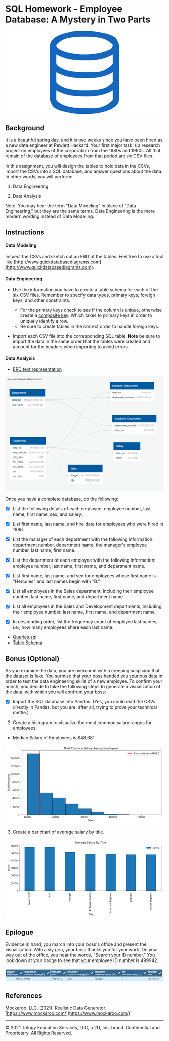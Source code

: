 # SQL Homework - Employee Database: A Mystery in Two Parts

![sql.png](sql.png)

## Background

It is a beautiful spring day, and it is two weeks since you have been hired as a new data engineer at Pewlett Hackard. Your first major task is a research project on employees of the corporation from the 1980s and 1990s. All that remain of the database of employees from that period are six CSV files.

In this assignment, you will design the tables to hold data in the CSVs, import the CSVs into a SQL database, and answer questions about the data. In other words, you will perform:

1. Data Engineering

3. Data Analysis

Note: You may hear the term "Data Modeling" in place of "Data Engineering," but they are the same terms. Data Engineering is the more modern wording instead of Data Modeling.

## Instructions

#### Data Modeling

Inspect the CSVs and sketch out an ERD of the tables. Feel free to use a tool like [http://www.quickdatabasediagrams.com](http://www.quickdatabasediagrams.com).

#### Data Engineering

* Use the information you have to create a table schema for each of the six CSV files. Remember to specify data types, primary keys, foreign keys, and other constraints.

  * For the primary keys check to see if the column is unique, otherwise create a [composite key](https://en.wikipedia.org/wiki/Compound_key). Which takes to primary keys in order to uniquely identify a row.
  * Be sure to create tables in the correct order to handle foreign keys.

* Import each CSV file into the corresponding SQL table. **Note** be sure to import the data in the same order that the tables were created and account for the headers when importing to avoid errors.

#### Data Analysis

* [ERD text representation](https://github.com/Rlizaran/sql-challenge/blob/main/EmployeeSQL/ERDSchema.txt)


![ERD.png](https://github.com/Rlizaran/sql-challenge/blob/main/EmployeeSQL/ERD.png)

Once you have a complete database, do the following:

- [x] List the following details of each employee: employee number, last name, first name, sex, and salary. 

- [x] List first name, last name, and hire date for employees who were hired in 1986.

- [x] List the manager of each department with the following information: department number, department name, the manager's employee number, last name, first name.

- [x] List the department of each employee with the following information: employee number, last name, first name, and department name.

- [x] List first name, last name, and sex for employees whose first name is "Hercules" and last names begin with "B."

- [x] List all employees in the Sales department, including their employee number, last name, first name, and department name.

- [x] List all employees in the Sales and Development departments, including their employee number, last name, first name, and department name.

- [x] In descending order, list the frequency count of employee last names, i.e., how many employees share each last name.

* [Queries.sql](https://github.com/Rlizaran/sql-challenge/blob/main/EmployeeSQL/Queries.sql)
* [Table Schema](https://github.com/Rlizaran/sql-challenge/blob/main/EmployeeSQL/TableSchema.sql)

## Bonus (Optional)

As you examine the data, you are overcome with a creeping suspicion that the dataset is fake. You surmise that your boss handed you spurious data in order to test the data engineering skills of a new employee. To confirm your hunch, you decide to take the following steps to generate a visualization of the data, with which you will confront your boss:

- [x]  Import the SQL database into Pandas. (Yes, you could read the CSVs directly in Pandas, but you are, after all, trying to prove your technical mettle.)

2. Create a histogram to visualize the most common salary ranges for employees.
* Median Salary of Employees is $48,681

![](https://github.com/Rlizaran/sql-challenge/blob/main/EmployeeSQL/Images/Most%20Common%20Salary%20Among%20Employees.png)

3. Create a bar chart of average salary by title.

![](https://github.com/Rlizaran/sql-challenge/blob/main/EmployeeSQL/Images/Average%20Salary%20by%20Title.png)

## Epilogue

Evidence in hand, you march into your boss's office and present the visualization. With a sly grin, your boss thanks you for your work. On your way out of the office, you hear the words, "Search your ID number." You look down at your badge to see that your employee ID number is 499942.

![](https://github.com/Rlizaran/sql-challenge/blob/main/EmployeeSQL/Epilogue.PNG)

## References

Mockaroo, LLC. (2021). Realistic Data Generator. [https://www.mockaroo.com/](https://www.mockaroo.com/)

- - -

© 2021 Trilogy Education Services, LLC, a 2U, Inc. brand. Confidential and Proprietary. All Rights Reserved.
